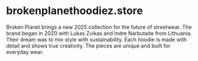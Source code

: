 # brokenplanethoodiez.store
Broken Planet brings a new 2025 collection for the future of streetwear. The brand began in 2020 with Lukas Zvikas and Indre Narbutaite from Lithuania. Their dream was to mix style with sustainability. Each hoodie is made with detail and shows true creativity. The pieces are unique and built for everyday wear.
